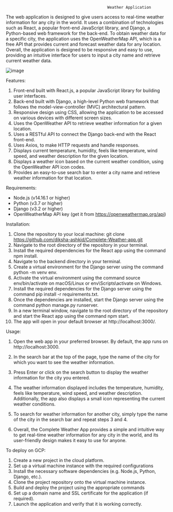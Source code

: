                                                 Weather Application

The web application is designed to give users access to real-time weather information for any city in the world. It uses a combination of technologies such as React, a popular front-end JavaScript library, and Django, a Python-based web framework for the back-end.
To obtain weather data for a specific city, the application uses the OpenWeatherMap API, which is a free API that provides current and forecast weather data for any location.
Overall, the application is designed to be responsive and easy to use, providing an intuitive interface for users to input a city name and retrieve current weather data.

![image](https://user-images.githubusercontent.com/89176434/236501416-520c9d25-5ddf-423a-8e48-882e4e134e60.png)

Features:
1. Front-end built with React.js, a popular JavaScript library for building user    interfaces.
2. Back-end built with Django, a high-level Python web framework that follows      the model-view-controller (MVC) architectural pattern.
3. Responsive design using CSS, allowing the application to be accessed on          various devices with different screen sizes.
4. Uses the OpenWeather API to retrieve weather information for a given            location.
5. Uses a RESTful API to connect the Django back-end with the React front-end.
6. Uses Axios, to make HTTP requests and handle responses.
7. Displays current temperature, humidity, feels like temperature, wind speed,      and weather description for the given location.
8. Displays a weather icon based on the current weather condition, using the        OpenWeather API icon codes.
9. Provides an easy-to-use search bar to enter a city name and retrieve weather    information for that location.


Requirements:
- Node.js (v14.16.1 or higher)
- Python (v3.7 or higher)
- Django (v3.2 or higher)
- OpenWeatherMap API key (get it from https://openweathermap.org/api)

Installation: 

1. Clone the repository to your local machine:
   git clone https://github.com/diksha-ashkid/Complete-Weather-app.git
2. Navigate to the root directory of the repository in your terminal.
3. Install the required dependencies for the React app using the command npm install.
4. Navigate to the backend directory in your terminal.
5. Create a virtual environment for the Django server using the command python -m venv env.
6. Activate the virtual environment using the command source env/bin/activate on macOS/Linux or    env\Scripts\activate on Windows.
7. Install the required dependencies for the Django server using the command pip install -r        requirements.txt.
8. Once the dependencies are installed, start the Django server using the command python          manage.py runserver.
9. In a new terminal window, navigate to the root directory of the repository and start the        React app using the command npm start.
10. The app will open in your default browser at http://localhost:3000/.
  
Usage:
1. Open the web app in your preferred browser. By default, the app runs on http://localhost:3000.

2. In the search bar at the top of the page, type the name of the city for which you want to see the weather information.

3. Press Enter or click on the search button to display the weather information for the city you entered.

4. The weather information displayed includes the temperature, humidity, feels like temperature, wind speed, and weather description. Additionally, the app also displays a small icon representing the current weather conditions.

5. To search for weather information for another city, simply type the name of the city in the search bar and repeat steps 3 and 4.

6. Overall, the Complete Weather App provides a simple and intuitive way to get real-time weather information for any city in the world, and its user-friendly design makes it easy to use for anyone.

To deploy on GCP:
1. Create a new project in the cloud platform.
2. Set up a virtual machine instance with the required configurations
3. Install the necessary software dependencies (e.g. Node.js, Python, Django, etc.).
4. Clone the project repository onto the virtual machine instance.
5. Build and deploy the project using the appropriate commands 
6. Set up a domain name and SSL certificate for the application (if required).
7. Launch the application and verify that it is working correctly.
